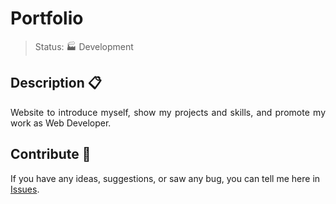 # Portfolio

<!--Tecnologias Utilizadas e suas versões-->

> Status: :factory: Development

## Description :clipboard:

<p style="text-align:justify">
Website to introduce myself, show my projects and skills, and promote my work as Web Developer.
</p>

## Contribute :gift:

If you have any ideas, suggestions, or saw any bug, you can tell me here in [Issues][issues].

<!---Links utilizados no documento-->

[issues]: https://github.com/GustavoHerreroNunes/portfolio/issues
